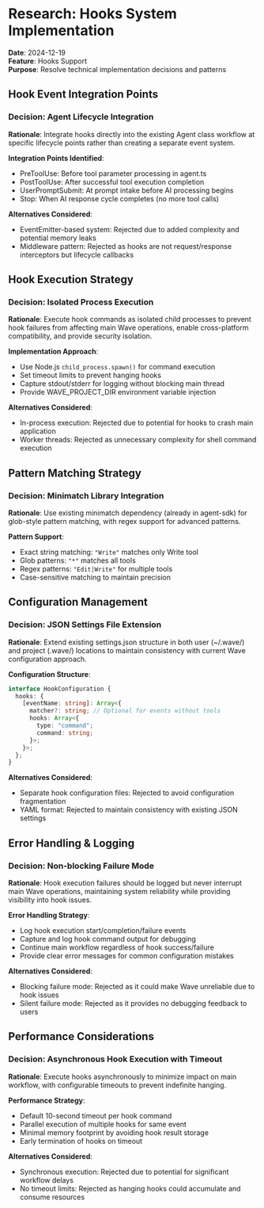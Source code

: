 # Research: Hooks System Implementation

**Date**: 2024-12-19  
**Feature**: Hooks Support  
**Purpose**: Resolve technical implementation decisions and patterns

## Hook Event Integration Points

### Decision: Agent Lifecycle Integration
**Rationale**: Integrate hooks directly into the existing Agent class workflow at specific lifecycle points rather than creating a separate event system.

**Integration Points Identified**:
- PreToolUse: Before tool parameter processing in agent.ts
- PostToolUse: After successful tool execution completion  
- UserPromptSubmit: At prompt intake before AI processing begins
- Stop: When AI response cycle completes (no more tool calls)

**Alternatives Considered**:
- EventEmitter-based system: Rejected due to added complexity and potential memory leaks
- Middleware pattern: Rejected as hooks are not request/response interceptors but lifecycle callbacks

## Hook Execution Strategy  

### Decision: Isolated Process Execution
**Rationale**: Execute hook commands as isolated child processes to prevent hook failures from affecting main Wave operations, enable cross-platform compatibility, and provide security isolation.

**Implementation Approach**:
- Use Node.js `child_process.spawn()` for command execution
- Set timeout limits to prevent hanging hooks
- Capture stdout/stderr for logging without blocking main thread
- Provide WAVE_PROJECT_DIR environment variable injection

**Alternatives Considered**:
- In-process execution: Rejected due to potential for hooks to crash main application
- Worker threads: Rejected as unnecessary complexity for shell command execution

## Pattern Matching Strategy

### Decision: Minimatch Library Integration  
**Rationale**: Use existing minimatch dependency (already in agent-sdk) for glob-style pattern matching, with regex support for advanced patterns.

**Pattern Support**:
- Exact string matching: `"Write"` matches only Write tool
- Glob patterns: `"*"` matches all tools
- Regex patterns: `"Edit|Write"` for multiple tools
- Case-sensitive matching to maintain precision

## Configuration Management

### Decision: JSON Settings File Extension
**Rationale**: Extend existing settings.json structure in both user (~/.wave/) and project (.wave/) locations to maintain consistency with current Wave configuration approach.

**Configuration Structure**:
```typescript
interface HookConfiguration {
  hooks: {
    [eventName: string]: Array<{
      matcher?: string; // Optional for events without tools
      hooks: Array<{
        type: "command";
        command: string;
      }>;
    }>;
  };
}
```

**Alternatives Considered**:
- Separate hook configuration files: Rejected to avoid configuration fragmentation
- YAML format: Rejected to maintain consistency with existing JSON settings

## Error Handling & Logging

### Decision: Non-blocking Failure Mode
**Rationale**: Hook execution failures should be logged but never interrupt main Wave operations, maintaining system reliability while providing visibility into hook issues.

**Error Handling Strategy**:
- Log hook execution start/completion/failure events
- Capture and log hook command output for debugging
- Continue main workflow regardless of hook success/failure
- Provide clear error messages for common configuration mistakes

**Alternatives Considered**:
- Blocking failure mode: Rejected as it could make Wave unreliable due to hook issues
- Silent failure mode: Rejected as it provides no debugging feedback to users

## Performance Considerations

### Decision: Asynchronous Hook Execution with Timeout
**Rationale**: Execute hooks asynchronously to minimize impact on main workflow, with configurable timeouts to prevent indefinite hanging.

**Performance Strategy**:
- Default 10-second timeout per hook command
- Parallel execution of multiple hooks for same event
- Minimal memory footprint by avoiding hook result storage
- Early termination of hooks on timeout

**Alternatives Considered**:
- Synchronous execution: Rejected due to potential for significant workflow delays
- No timeout limits: Rejected as hanging hooks could accumulate and consume resources